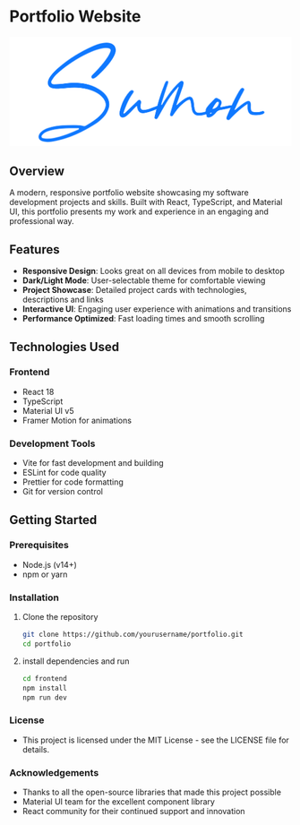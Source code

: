 # Portfolio Website

![Portfolio Banner](frontend/logo/logo_light.png)

## Overview

A modern, responsive portfolio website showcasing my software development projects and skills. Built with React, TypeScript, and Material UI, this portfolio presents my work and experience in an engaging and professional way.

## Features

- **Responsive Design**: Looks great on all devices from mobile to desktop
- **Dark/Light Mode**: User-selectable theme for comfortable viewing
- **Project Showcase**: Detailed project cards with technologies, descriptions and links
- **Interactive UI**: Engaging user experience with animations and transitions
- **Performance Optimized**: Fast loading times and smooth scrolling

## Technologies Used

### Frontend
- React 18
- TypeScript
- Material UI v5
- Framer Motion for animations

### Development Tools
- Vite for fast development and building
- ESLint for code quality
- Prettier for code formatting
- Git for version control

## Getting Started

### Prerequisites

- Node.js (v14+)
- npm or yarn

### Installation

1. Clone the repository
   ```bash
   git clone https://github.com/yourusername/portfolio.git
   cd portfolio
   ```

2. install dependencies and run
    ```bash
    cd frontend
    npm install
    npm run dev
    ```

### License
- This project is licensed under the MIT License - see the LICENSE file for details.

### Acknowledgements

- Thanks to all the open-source libraries that made this project possible
- Material UI team for the excellent component library
- React community for their continued support and innovation
